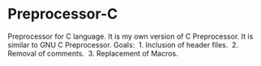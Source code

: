 # Preprocessor-C
Preprocessor for C language.
It is my own version of C Preprocessor. It is similar to GNU C Preprocessor.
Goals:
  1. Inclusion of header files.
  2. Removal of comments.
  3. Replacement of Macros.

